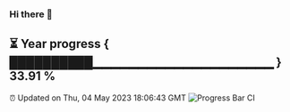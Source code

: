### Hi there 👋
⏳ Year progress { ██████████▁▁▁▁▁▁▁▁▁▁▁▁▁▁▁▁▁▁▁▁ } 33.91 %
---
⏰ Updated on Thu, 04 May 2023 18:06:43 GMT
![Progress Bar CI](https://github.com/Moyi321/Moyi321/workflows/Progress%20Bar%20CI/badge.svg)
